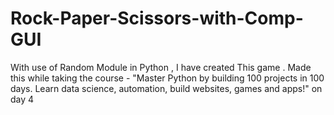 # Rock-Paper-Scissors-with-Comp-GUI
With use of Random Module in Python , I have created This game . Made this while taking the course - "Master Python by building 100 projects in 100 days. Learn data science, automation, build websites, games and apps!" on day 4 
